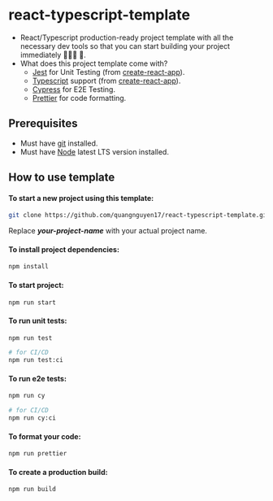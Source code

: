 # react-typescript-template

- React/Typescript production-ready project template with all the necessary dev tools so that you can start building your project immediately 🧑🏻‍💻 🚀.
- What does this project template come with?
  - [Jest](https://jestjs.io/) for Unit Testing (from [create-react-app](https://create-react-app.dev/)).
  - [Typescript](https://www.typescriptlang.org/) support (from [create-react-app](https://create-react-app.dev/)).
  - [Cypress](https://www.cypress.io/) for E2E Testing.
  - [Prettier](https://prettier.io/) for code formatting.

## Prerequisites

- Must have [git](https://git-scm.com/) installed.
- Must have [Node](https://nodejs.org/en/) latest LTS version installed.

## How to use template

#### To start a new project using this template:

```bash
git clone https://github.com/quangnguyen17/react-typescript-template.git your-project-name
```

Replace _**your-project-name**_ with your actual project name.

#### To install project dependencies:

```bash
npm install
```

#### To start project:

```bash
npm run start
```

#### To run unit tests:

```bash
npm run test

# for CI/CD
npm run test:ci
```

#### To run e2e tests:

```bash
npm run cy

# for CI/CD
npm run cy:ci
```

#### To format your code:

```bash
npm run prettier
```

#### To create a production build:

```bash
npm run build
```
